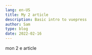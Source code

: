 ```yaml
---
lang: en-US
title: My 2 article
description: Basic intro to vuepress
author: Sam
type: blog
date: 2022-02-16
---
```




mon 2 e article

<!-- more -->